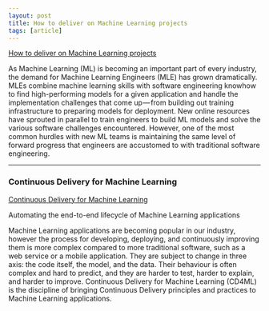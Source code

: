 ```yaml
---
layout: post
title: How to deliver on Machine Learning projects
tags: [article]
---
```


<!--more-->

[How to deliver on Machine Learning projects](https://mlpowered.com/posts/how-to-deliver-on-machine-learning-projects/)

As Machine Learning (ML) is becoming an important part of every industry, the demand for Machine Learning Engineers (MLE) has grown dramatically. MLEs combine machine learning skills with software engineering knowhow to find high-performing models for a given application and handle the implementation challenges that come up — from building out training infrastructure to preparing models for deployment. New online resources have sprouted in parallel to train engineers to build ML models and solve the various software challenges encountered. However, one of the most common hurdles with new ML teams is maintaining the same level of forward progress that engineers are accustomed to with traditional software engineering.

---

### Continuous Delivery for Machine Learning
[Continuous Delivery for Machine Learning](https://martinfowler.com/articles/cd4ml.html)

Automating the end-to-end lifecycle of Machine Learning applications

Machine Learning applications are becoming popular in our industry, however the process for developing, deploying, and continuously improving them is more complex compared to more traditional software, such as a web service or a mobile application. They are subject to change in three axis: the code itself, the model, and the data. Their behaviour is often complex and hard to predict, and they are harder to test, harder to explain, and harder to improve. Continuous Delivery for Machine Learning (CD4ML) is the discipline of bringing Continuous Delivery principles and practices to Machine Learning applications.